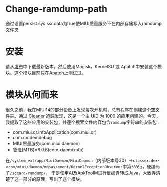 # Change-ramdump-path
通过设置persist.sys.ssr.data为true使MIUI质量服务不在内部存储写入ramdump文件夹

# 安装
请从[发布](https://github.com/Webpage-gh/Change-ramdump-path/releases/latest)中下载最新版本，然后使用Magisk，KernelSU 或 Apatch中安装这个模块。这个模块目前只在Apatch上测试过。

# 模块从何而来
很久之前，我在MIUI14的部分设备上发现每次开机时，总有程序在创建这个空文件夹。通过 [Cleaner](https://github.com/MaterialCleaner/MaterialCleaner) 追踪发现，这是一个由 UID 为 1000 的应用创建的。今天，我提取了这些应用的安装包，并逐个搜索文件内容包含`ramdump`字符串的安装包：
- com.miui.qr.InfoApplication(com.miui.qr)
- com.modemdebug
- MIUI质量服务(com.miui.daemon)
- 鲁班(MTB)V6.0.6(com.xiaomi.mtb)

在`/system_ext/app/MiuiDaemon/MiuiDeamon`（内部版本号30）->`classex.dex`->`com/miui/daemon/mqsas/event/KernelExceptionObserver`中第`383`行，硬编码了`/sdcard/ramdump/`。
于是使用AI及ApkToolM进行反编译转成Java，大致弄清楚了这一部分的原理，写出了这个模块。
